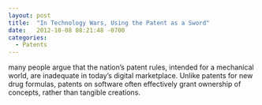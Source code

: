 ```yaml
---
layout: post
title:  "In Technology Wars, Using the Patent as a Sword"
date:   2012-10-08 08:21:48 -0700
categories:
  - Patents
---
```


many people argue that the nation’s patent rules, intended for a mechanical world, are inadequate in today’s digital marketplace. Unlike patents for new drug formulas, patents on software often effectively grant ownership of concepts, rather than tangible creations.

